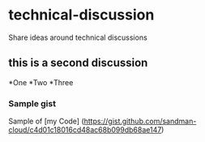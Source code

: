 # technical-discussion
Share ideas around technical discussions

## this is a second discussion

*One
*Two
*Three

### Sample gist

Sample of [my Code] (https://gist.github.com/sandman-cloud/c4d01c18016cd48ac68b099db68ae147)
